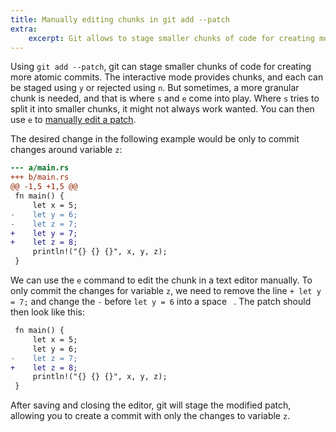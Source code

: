 ```yaml
---
title: Manually editing chunks in git add --patch
extra:
    excerpt: Git allows to stage smaller chunks of code for creating more atomic commits.
---
```


Using `git add --patch`, git can stage smaller chunks of code for creating more atomic commits.
The interactive mode provides chunks, and each can be staged using `y` or rejected using `n`.
But sometimes, a more granular chunk is needed, and that is where `s` and `e` come into play.
Where `s` tries to split it into smaller chunks, it might not always work wanted.
You can then use `e` to [manually edit a patch][1].

The desired change in the following example would be only to commit changes around variable `z`:

```diff
--- a/main.rs
+++ b/main.rs
@@ -1,5 +1,5 @@
 fn main() {
     let x = 5;
-    let y = 6;
-    let z = 7;
+    let y = 7;
+    let z = 8;
     println!("{} {} {}", x, y, z);
 }
```

We can use the `e` command to edit the chunk in a text editor manually.
To only commit the changes for variable `z`, we need to remove the line `+ let y = 7;` and change the `-` before `let y = 6` into a space ` `.
The patch should then look like this:

```diff
 fn main() {
     let x = 5;
     let y = 6;
-    let z = 7;
+    let z = 8;
     println!("{} {} {}", x, y, z);
 }
```

After saving and closing the editor, git will stage the modified patch, allowing you to create a commit with only the changes to variable `z`.

[1]: https://git-scm.com/docs/git-add#_editing_patches
